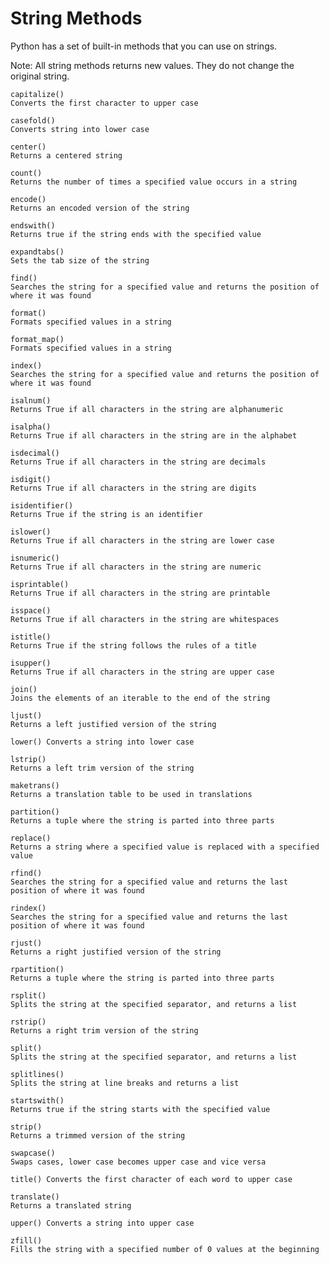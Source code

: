 # String Methods

Python has a set of built-in methods that you can use on strings.

Note: All string methods returns new values. They do not change the original string.

    capitalize()	
    Converts the first character to upper case

    casefold()	
    Converts string into lower case

    center()	
    Returns a centered string

    count()	
    Returns the number of times a specified value occurs in a string

    encode()	
    Returns an encoded version of the string

    endswith()	
    Returns true if the string ends with the specified value

    expandtabs()	
    Sets the tab size of the string

    find()	
    Searches the string for a specified value and returns the position of where it was found

    format()	
    Formats specified values in a string

    format_map()	
    Formats specified values in a string

    index()	
    Searches the string for a specified value and returns the position of where it was found

    isalnum()	
    Returns True if all characters in the string are alphanumeric

    isalpha()	
    Returns True if all characters in the string are in the alphabet

    isdecimal()	
    Returns True if all characters in the string are decimals

    isdigit()	
    Returns True if all characters in the string are digits

    isidentifier()	
    Returns True if the string is an identifier

    islower()	
    Returns True if all characters in the string are lower case

    isnumeric()	
    Returns True if all characters in the string are numeric

    isprintable()	
    Returns True if all characters in the string are printable

    isspace()	
    Returns True if all characters in the string are whitespaces

    istitle() 	
    Returns True if the string follows the rules of a title

    isupper()	
    Returns True if all characters in the string are upper case

    join()	
    Joins the elements of an iterable to the end of the string

    ljust()	
    Returns a left justified version of the string

    lower()	Converts a string into lower case

    lstrip()	
    Returns a left trim version of the string

    maketrans()	
    Returns a translation table to be used in translations

    partition()	
    Returns a tuple where the string is parted into three parts

    replace()	
    Returns a string where a specified value is replaced with a specified value
    
    rfind()	
    Searches the string for a specified value and returns the last position of where it was found

    rindex()	
    Searches the string for a specified value and returns the last position of where it was found

    rjust()	
    Returns a right justified version of the string

    rpartition()	
    Returns a tuple where the string is parted into three parts

    rsplit()	
    Splits the string at the specified separator, and returns a list

    rstrip()	
    Returns a right trim version of the string

    split()	
    Splits the string at the specified separator, and returns a list

    splitlines()	
    Splits the string at line breaks and returns a list

    startswith()	
    Returns true if the string starts with the specified value

    strip()	
    Returns a trimmed version of the string

    swapcase()	
    Swaps cases, lower case becomes upper case and vice versa

    title()	Converts the first character of each word to upper case

    translate()	
    Returns a translated string

    upper()	Converts a string into upper case

    zfill()	
    Fills the string with a specified number of 0 values at the beginning

